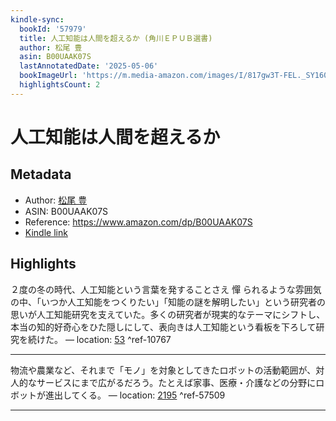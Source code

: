 ```yaml
---
kindle-sync:
  bookId: '57979'
  title: 人工知能は人間を超えるか (角川ＥＰＵＢ選書)
  author: 松尾 豊
  asin: B00UAAK07S
  lastAnnotatedDate: '2025-05-06'
  bookImageUrl: 'https://m.media-amazon.com/images/I/817gw3T-FEL._SY160.jpg'
  highlightsCount: 2
---
```

# 人工知能は人間を超えるか
## Metadata
* Author: [松尾 豊](https://www.amazon.comundefined)
* ASIN: B00UAAK07S
* Reference: https://www.amazon.com/dp/B00UAAK07S
* [Kindle link](kindle://book?action=open&asin=B00UAAK07S)

## Highlights
２度の冬の時代、人工知能という言葉を発することさえ 憚 られるような雰囲気の中、「いつか人工知能をつくりたい」「知能の謎を解明したい」という研究者の思いが人工知能研究を支えていた。多くの研究者が現実的なテーマにシフトし、本当の知的好奇心をひた隠しにして、表向きは人工知能という看板を下ろして研究を続けた。 — location: [53](kindle://book?action=open&asin=B00UAAK07S&location=53) ^ref-10767

---
物流や農業など、それまで「モノ」を対象としてきたロボットの活動範囲が、対人的なサービスにまで広がるだろう。たとえば家事、医療・介護などの分野にロボットが進出してくる。 — location: [2195](kindle://book?action=open&asin=B00UAAK07S&location=2195) ^ref-57509

---
